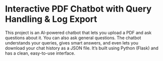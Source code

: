 # Interactive PDF Chatbot with Query Handling & Log Export
This project is an AI-powered chatbot that lets you upload a PDF and ask questions about it. You can also ask general questions. The chatbot understands your queries, gives smart answers, and even lets you download your chat history as a JSON file. It’s built using Python (Flask) and has a clean, easy-to-use interface.


